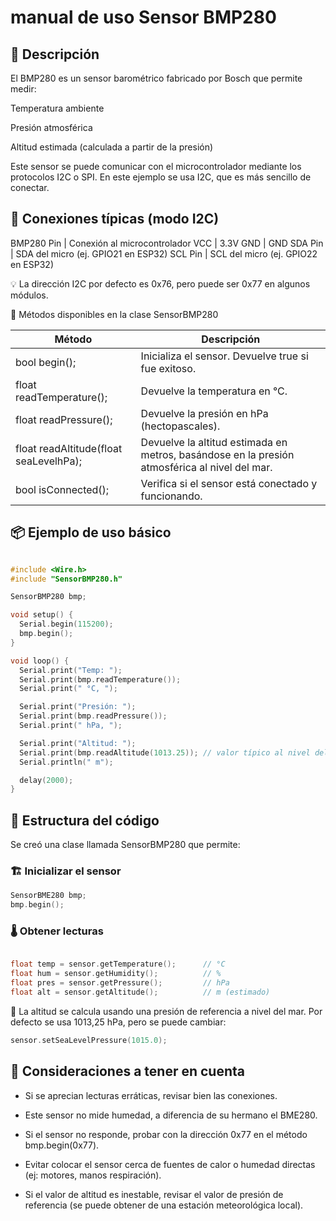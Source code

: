 # manual de uso Sensor BMP280  

## 📌 Descripción  

El BMP280 es un sensor barométrico fabricado por Bosch que permite medir:

Temperatura ambiente

Presión atmosférica

Altitud estimada (calculada a partir de la presión)

Este sensor se puede comunicar con el microcontrolador mediante los protocolos I2C o SPI. En este ejemplo se usa I2C, que es más sencillo de conectar.

## 🧰 Conexiones típicas (modo I2C)

BMP280 Pin	| Conexión al microcontrolador
VCC	| 3.3V
GND	| GND
SDA	Pin | SDA del micro (ej. GPIO21 en ESP32)
SCL	Pin | SCL del micro (ej. GPIO22 en ESP32)  

💡 La dirección I2C por defecto es 0x76, pero puede ser 0x77 en algunos módulos.

🧠 Métodos disponibles en la clase SensorBMP280

|Método	                                | Descripción                                            |
|----------------------------------------|-------------------------------------------------------|
|bool begin();                          | Inicializa el sensor. Devuelve true si fue exitoso.    |
|float readTemperature();               | Devuelve la temperatura en °C.                         |
|float readPressure();                  | Devuelve la presión en hPa (hectopascales).            |
|float readAltitude(float seaLevelhPa);	| Devuelve la altitud estimada en metros, basándose en la presión atmosférica al nivel del mar.                                                            |
|bool isConnected();                    | Verifica si el sensor está conectado y funcionando.    |

## 📦 Ejemplo de uso básico
```cpp

#include <Wire.h>
#include "SensorBMP280.h"

SensorBMP280 bmp;

void setup() {
  Serial.begin(115200);
  bmp.begin();
}

void loop() {
  Serial.print("Temp: ");
  Serial.print(bmp.readTemperature());
  Serial.print(" °C, ");

  Serial.print("Presión: ");
  Serial.print(bmp.readPressure());
  Serial.print(" hPa, ");

  Serial.print("Altitud: ");
  Serial.print(bmp.readAltitude(1013.25)); // valor típico al nivel del mar
  Serial.println(" m");

  delay(2000);
}
```  

## 🧱 Estructura del código
Se creó una clase llamada SensorBMP280 que permite:

### 🏗️ Inicializar el sensor
```cpp
SensorBME280 bmp;
bmp.begin();  
```
### 🌡️ Obtener lecturas
```cpp

float temp = sensor.getTemperature();      // °C
float hum = sensor.getHumidity();          // %
float pres = sensor.getPressure();         // hPa
float alt = sensor.getAltitude();          // m (estimado)  
```  

🧠 La altitud se calcula usando una presión de referencia a nivel del mar. Por defecto se usa 1013,25 hPa, pero se puede cambiar:

```cpp
sensor.setSeaLevelPressure(1015.0);  
```  

## 📘 Consideraciones a tener en cuenta
- Si se aprecian lecturas erráticas, revisar bien las conexiones.

- Este sensor no mide humedad, a diferencia de su hermano el BME280.

- Si el sensor no responde, probar con la dirección 0x77 en el método bmp.begin(0x77). 

- Evitar colocar el sensor cerca de fuentes de calor o humedad directas (ej: motores, manos respiración).

- Si el valor de altitud es inestable, revisar el valor de presión de referencia (se puede obtener de una estación meteorológica local).